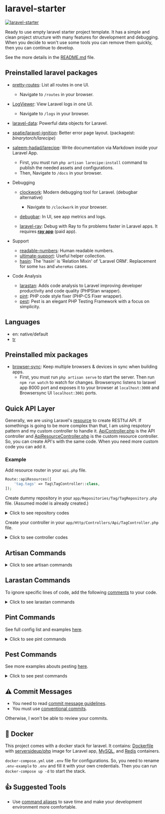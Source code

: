 # laravel-starter

[![laravel-starter](https://preview.dragon-code.pro/laravel-ready/laravel-starter.svg?brand=laravel)](https://github.com/laravel-ready/laravel-starter)

Ready to use empty laravel starter project template. It has a simple and clean project structure with many features for development and debugging. When you decide to won't use some tools you can remove them quickly, then you can continue to develop.

See the more details in the [README.md](src/README.md) file.

## Preinstalled laravel packages

- [pretty-routes](https://github.com/TheDragonCode/pretty-routes): List all routes in one UI.
  - Navigate to `/routes` in your browser.

- [LogViewer](https://github.com/opcodesio/log-viewer): View Laravel logs in one UI.
  - Navigate to `/logs` in your browser.

- [laravel-data](https://github.com/spatie/laravel-data): Powerful data objects for Laravel.

- [spatie/laravel-ignition](https://github.com/spatie/laravel-ignition): Better error page layout. (packageist: *binarytorch/larecipe*)

- [saleem-hadad/larecipe](https://github.com/saleem-hadad/larecipe): Write documentation via Markdown inside your Laravel App.
  - First, you must run `php artisan larecipe:install` command to publish the needed assets and configurations. 
  - Then, Navigate to `/docs` in your browser.

- Debugging
  - [clockwork](https://github.com/itsgoingd/clockwork): Modern debugging tool for Laravel. (debugbar alternative)
    - Navigate to `/clockwork` in your browser.

  - [debugbar](https://github.com/barryvdh/laravel-debugbar): In UI, see app metrics and logs.

  - [laravel-ray](https://github.com/spatie/laravel-ray): Debug with Ray to fix problems faster in Laravel apps. It requires **[ray app](https://myray.app/)** (paid app).

- Support
  - [readable-numbers](https://github.com/laravel-ready/readable-numbers): Human readable numbers.
  - [ultimate-support](https://github.com/laravel-ready/ultimate-support): Useful helper collection.
  - [hasin](https://github.com/biiiiiigmonster/hasin): The 'hasin' is 'Relation Mixin' of 'Laravel ORM'. Replacement for some `has` and `whereHas` cases.

- Code Analysis
  - [larastan](https://github.com/nunomaduro/larastan): Adds code analysis to Laravel improving developer productivity and code quality (PHPStan wrapper).
  - [pint](https://github.com/laravel/pint): PHP code style fixer (PHP-CS Fixer wrapper).
  - [pest](https://github.com/pestphp/pest): Pest is an elegant PHP Testing Framework with a focus on simplicity.

## Languages

- en: native/default
- [tr](https://github.com/EgoistDeveloper/laravel-turkish-translations)

## Preinstalled mix packages

- [browser-sync](https://github.com/Browsersync/browser-sync): Keep multiple browsers & devices in sync when building apps.
  - First, you must run `php artisan serve` to start the server. Then run `npm run watch` to watch for changes. Browsersync listens to laravel app 8000 port and exposes it to your browser at `localhost:3000` and Browsersync UI `localhost:3001` ports.

## Quick API Layer

Generally, we are using Laravel's [resource](https://laravel.com/docs/9.x/eloquent-resources) to create RESTful API. If somethings is going to be more complex than that, I am using respotory pattern and my custom controller to handle it. [ApiController.php](./app/Http/Controllers/Api/ApiController.php) is the API controller and [ApiResourceController.php](./app/Http/Controllers/Api/ApiResourceController.php) is the custom resource controller. So, you can create API's with the same code. When you need more custom code you can add it.

### Example

Add resource router in your `api.php` file.

```php
Route::apiResources([
    'tag.tags' => Tag\TagController::class,
]);
```

Create dummy repository in your `app/Repositories/Tag/TagRepository.php` file. (Assumed model is already created.)

<details>
  <summary>Click to see repository codes</summary>

```php
<?php

namespace App\Repositories\Tag;

use App\Models\Tag\Tag;
use App\Repositories\BaseRepository;

class TagRepository extends BaseRepository
{
    protected array $fieldSearchable = [];

    public function getFieldsSearchable(): array
    {
        return $this->fieldSearchable;
    }

    public function model(): string
    {
        return Tag::class;
    }
}
```
</details>

Create your controller in your `app/Http/Controllers/Api/TagController.php` file.

<details>
  <summary>Click to see controller codes</summary>

  We are added a little bit complex logic to handle flexible API's. Also, if you want to add custom permission validator and auto activity logger you must check these controllers. There are some mistery comment blocks.

```php
<?php

namespace App\Http\Controllers\Api\Tag;

use App\Http\Controllers\Api\ApiResourceController;
use App\Http\Requests\Api\Tag\CreateTagRequest;
use App\Models\Tag\Tag;
use App\Repositories\Tag\TagRepository;
use Illuminate\Http\JsonResponse;
use Illuminate\Http\Request;

class TagController extends ApiResourceController
{
    public function __construct(TagRepository $baseRepo)
    {
        parent::__construct($baseRepo);

        $this->sectionName = 'Tag';

        // required spatie/laravel-permission package
        // $this->roleAndPermissions = [
        //     'index' => 'view_product',
        //     'show' => 'view_product',
        //     'store' => 'create_product',
        //     'update' => 'update_product',
        //     'destroy' => 'delete_product',
        // ];
    }

    public function index(Request $request): JsonResponse
    {
        $all = $request->query('all');

        $itemsQuery = $this->baseRepository->makeModel()->orderBy('created_at', 'desc');

        $items = $all ?
            $itemsQuery->get() :
            $itemsQuery->cursorPaginate(20);

        $this->setResponseMessage('listed');

        return $this->sendResponse($items, $this->responseMessage);
    }

    public function show(Tag $tag): JsonResponse
    {
        return $this->showResource($tag);
    }

    public function store(CreateTagRequest $request): JsonResponse
    {
        return $this->storeResource($request);
    }

    public function update(CreateTagRequest $request, Tag $tag): JsonResponse
    {
        return $this->updateResource($request, $tag);
    }

    public function destroy(Tag $tag): JsonResponse
    {
        return $this->destroyResource($tag);
    }
}

```
</details>

## Artisan Commands

<details>
  <summary>Click to see artisan commands</summary>

```bash
# serve app

php artisan serve --port=8000
```

```bash
# quick start

php artisan make:model Folder/ModelName -a
```

```bash
# quick start

php artisan make:model Folder/ModelName -a
```

```bash
# create factory and seeder

php artisan make:factory Folder/ModelNameFactory
php artisan make:seeder Folder/ModelNameSeeder


# then seed the database
php artisan db:seed

# or run see specific seeder
php artisan db:seed --class=Database\Seeders\Folder\SeedTheSeeder
```

```bash
# seed for development
php artisan db:seed --class=DevelopmentSeeder

# seed for production
php artisan db:seed --class=ProductionSeeder
```

```bash
# composer autoload optimization

composer dump-autoload -o
```

</details>


## Larastan Commands

To ignore specific lines of code, add the following [comments](https://github.com/nunomaduro/larastan#ignoring-errors) to your code.

<details>
  <summary>Click to see larastan commands</summary>

```bash
# analyze code

php ./vendor/bin/phpstan analyse --memory-limit=2G --level=9
```
</details>

## Pint Commands

See full config list and examples [here](https://mlocati.github.io/php-cs-fixer-configurator/#version:3.8).

<details>
  <summary>Click to see pint commands</summary>

```bash
# check and fix code style

php ./vendor/bin/pint -v
```
</details>

## Pest Commands

See more examples abouts pesting [here](https://pestphp.com/docs/writing-tests).

<details>
  <summary>Click to see pest commands</summary>

```bash
# run tests

php ./vendor/bin/pest
```
</details>

## ⚠️ Commit Messages

- You need to read [commit message guidelines](https://github.com/RomuloOliveira/commit-messages-guide). 
- You must use [conventional commits](https://conventionalcommits.org/).

Otherwise, I won't be able to review your commits.

## 🐳 Docker

This project comes with a docker stack for laravel. It contains: [Dockerfile](https://github.com/laravel-ready/laravel-starter/blob/main/src/Dockerfile) with [serversideup/php](https://github.com/serversideup/docker-php/) image for Laravel app, [MySQL](https://hub.docker.com/_/mysql), and [Redis](https://hub.docker.com/_/redis) containers.

`docker-compose.yml` use `.env` file for configurations. So, you need to rename `.env-example` to `.env` and fill it with your own credentials. Then you can run `docker-compose up -d` to start the stack.

## 👍 Suggested Tools

- Use [command aliases](https://github.com/EgoistDeveloper/dev-aliases) to save time and make your development environment more comfortable.

